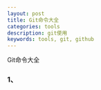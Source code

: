 ```yaml
---
layout: post
title: Git命令大全
categories: tools
description: git使用
keywords: tools, git, github
---
```


Git命令大全

### 1、
